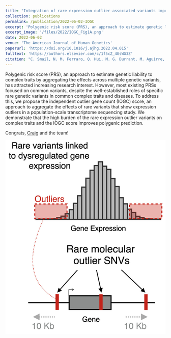 ```yaml
---
title: "Integration of rare expression outlier-associated variants improves polygenic risk prediction"
collection: publications
permalink: /publication/2022-06-02-IOGC
excerpt: 'Polygenic risk score (PRS), an approach to estimate genetic liability to complex traits by aggregating the effects across multiple genetic variants, has attracted increasing research interest. However, most existing PRSs focused on common variants, despite the well-established roles of specific rare genetic variants in common complex traits and diseases. To address this, we propose the independent outlier gene count (IOGC) score, an approach to aggregate the effects of rare variants that show expression outliers in a population-scale transcriptome sequencing study. We demonstrate that the high burden of the rare expression outlier variants on complex traits and the IOGC score improves polygenic prediction.'
excerpt_image: '/files/2022/IOGC_Fig1A.png'
date: 2022-06-02
venue: 'The American Journal of Human Genetics'
paperurl: 'https://doi.org/10.1016/j.ajhg.2022.04.015'
fulltext: 'https://authors.elsevier.com/c/1f5cZ_4GsWG3Z'
citation: "C. Smail, N. M. Ferraro, Q. Hui, M. G. Durrant, M. Aguirre, Y. Tanigawa, M. R. Keever-Keigher, A. S. Rao, J. M. Justesen, X. Li, M. J. Gloudemans, T. L. Assimes, C. Kooperberg, A. P. Reiner, J. Huang, C. J. O'Donnell, Y. V. Sun, Million Veteran Program, M. A. Rivas, S. B. Montgomery, Integration of rare expression outlier-associated variants improves polygenic risk prediction. Am J Hum Genet. 109, 1055-1064 (2022)."
---
```


Polygenic risk score (PRS), an approach to estimate genetic liability to complex traits by aggregating the effects across multiple genetic variants, has attracted increasing research interest. However, most existing PRSs focused on common variants, despite the well-established roles of specific rare genetic variants in common complex traits and diseases. To address this, we propose the independent outlier gene count (IOGC) score, an approach to aggregate the effects of rare variants that show expression outliers in a population-scale transcriptome sequencing study. We demonstrate that the high burden of the rare expression outlier variants on complex traits and the IOGC score improves polygenic prediction.

Congrats, [Craig](http://smail-lab.org/) and the team!

![IOGC paper Figure 1A](/files/2022/IOGC_Fig1A.png)
